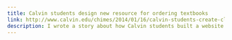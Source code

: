 ```yaml
---
title: Calvin students design new resource for ordering textbooks
link: http://www.calvin.edu/chimes/2014/01/16/calvin-students-create-classbooklist-org-a-resource-for-ordering-textbooks/
description: I wrote a story about how Calvin students built a website to streamline the process of buying textbooks.
---
```

